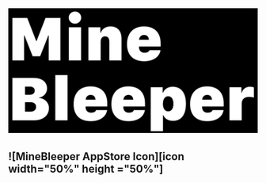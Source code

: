 ![MineBleeper Large Formate Image][header]
---
![MineBleeper AppStore Icon][icon width="50%" height ="50%"]
---


[header]: /images/MineBleeper_Large_Format.png "MineBleeper is bleepin' all over ya bruh..."
[icon]: /MineBleeper/Assets.xcassets/AppIcon.appiconset/Icon.png "MineBleeper is coming to the AppStore brochacho..."
